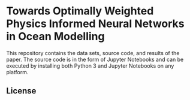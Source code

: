 # Towards Optimally Weighted Physics Informed Neural Networks in Ocean Modelling

This repository contains the data sets, source code, and results of the paper. The source code is in the form of Jupyter Notebooks and can be executed by installing both Python 3 and Jupyter Notebooks on any platform.

## License


